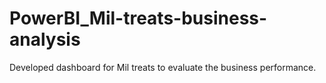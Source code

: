 # PowerBI_Mil-treats-business-analysis
Developed dashboard for Mil treats to evaluate the business performance. 
